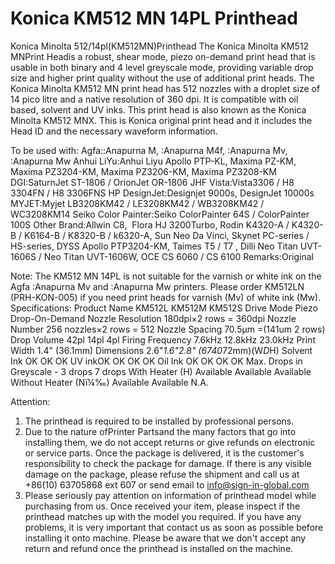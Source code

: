 # Konica KM512 MN 14PL Printhead

Konica Minolta 512/14pl(KM512MN)Printhead
The Konica Minolta KM512 MNPrint Headis a robust, shear mode, piezo on-demand print head that is usable in both binary and 4 level greyscale mode, providing variable drop size and higher print quality without the use of additional print heads. The Konica Minolta KM512 MN print head has 512 nozzles with a droplet size of 14 pico litre and a native resolution of 360 dpi. It is compatible with oil based, solvent and UV inks. This print head is also known as the Konica Minolta KM512 MNX. This is Konica original print head and it includes the Head ID and the necessary waveform information.

To be used with:
Agfa::Anapurna M, :Anapurna M4f, :Anapurna Mv, :Anapurna Mw
Anhui LiYu:Anhui Liyu Apollo PTP-KL, Maxima PZ-KM, Maxima PZ3204-KM, Maxima PZ3206-KM, Maxima PZ3208-KM
DGI:SaturnJet ST-1806 / OrionJet OR-1806
JHF Vista:Vista3306 / H8 3304FN / H8 3306FNS
HP DesignJet:Designjet 9000s, DesignJet 10000s
MYJET:Myjet LB3208KM42 / LE3208KM42 / WB3208KM42 / WC3208KM14
Seiko Color Painter:Seiko ColorPainter 64S / ColorPainter 100S
Other Brand:Allwin C8,  Flora HJ 3200Turbo, Rodin K4320-A / K4320-B / K6164-B / K8320-B / k6320-A, Sun Neo Da Vinci, Skynet PC-series / HS-series, DYSS Apollo PTP3204-KM, Taimes T5 / T7 , Dilli Neo Titan UVT-1606S / Neo Titan UVT-1606W, OCE CS 6060 / CS 6100
Remarks:Original

Note:
The KM512 MN 14PL is not suitable for the varnish or white ink on the Agfa :Anapurna Mv and :Anapurna Mw printers. Please order KM512LN (PRH-KON-005) if you need print heads for varnish (Mv) of white ink (Mw).
Specifications:
Product Name	KM512L	KM512M	KM512S
Drive Mode	Piezo Drop-On-Demand
Nozzle Resolution	180dpi×2 rows = 360dpi
Nozzle Number	256 nozzles×2 rows = 512
Nozzle Spacing	70.5μm =(141um 2 rows)
Drop Volume	42pl	14pl	4pl
Firing Frequency	7.6kHz	12.8kHz	23.0kHz
Print Width	1.4" (36.1mm)
Dimensions	2.6"*1.6"*2.8" (67*40*72mm)(W*D*H)
Solvent Ink	OK	OK	OK
UV inkOK	OK	OK	OK
Oil Ink OK	OK	OK	OK
Max. Drops in Greyscale	-	3 drops	7 drops
With Heater (H)	Available	Available	Available
Without Heater (Nï¼‰)	Available	Available	N.A.


Attention:
1. The printhead is required to be installed by professional persons.
2. Due to the nature ofPrinter Partsand the many factors that go into installing them, we do not accept returns or give refunds on electronic or service parts. Once the package is delivered, it is the customer's responsibility to check the package for damage. If there is any visible damage on the package, please refuse the shipment and call us at +86(10) 63705868 ext 607 or send email to info@sign-in-global.com
3. Please seriously pay attention on information of printhead model while purchasing from us. Once received your item, please inspect if the printhead matches up with the model you required. If you have any problems, it is very important that contact us as soon as possible before installing it onto machine. Please be aware that we don't accept any return and refund once the printhead is installed on the machine.
